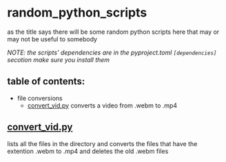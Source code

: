 # random_python_scripts
as the title says there will be some random python scripts here that may or may not be useful to somebody

*NOTE: the scripts' dependencies are in the pyproject.toml `[dependencies]` secotion make sure you install them*

## table of contents:
- file conversions
  - [convert_vid.py](#convert_vid.py) converts a video from .webm to .mp4

## [convert_vid.py](https://github.com/Omar-Arabi1/random_python_scripts/blob/main/file_conversions/convert_vid.py)
lists all the files in the directory and converts the files that have the extention .webm to .mp4 and deletes the old .webm files